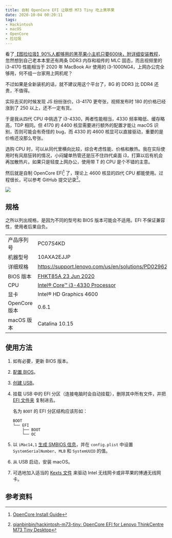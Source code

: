 ```yaml
---
title: 自制 OpenCore EFI 让联想 M73 Tiny 吃上黑苹果
date: 2020-10-04 00:20:11
tags:
- Hackintosh
- macOS
- OpenCore
- 捡垃圾
---
```


看了[【图捡垃圾】90%人都够用的黑苹果小主机只要600块，附详细安装教程](https://www.bilibili.com/video/av499052441/)，忽然想到自己老本本里还有两条 DDR3 内存和祖传的 MLC 固态，而且视频里的 i3-4170 性能相当于 2020 年 MacBook Air 使用的 i3-1000NG4，上网办公完全够用，何不组一台家用上网机呢？

<!-- more -->

不过如果是全新装机的话，就不建议用这个平台了，8G 的 DDR3 比 DDR4 还贵，不值得。

实际去买的时候发现 JS 纷纷涨价。i3-4170 更夸张，视频发布时 180 的价格已经涨到了 250 以上，还不一定有货。

于是我从四代 CPU 中挑选了 i3-4330，两者性能相当，4330 频率略低、缓存略高，TDP 相同。但 4170 的 4400 核显需要进行额外的配置才能让 macOS 识别，否则可能会有奇怪的 bug，而 4330 的 4600 核显可以直接驱动，重要的是价格还没那么夸张。

选购 CPU 时，可以从同代里横向比较，综合考虑性能、价格和散热。我在实际使用时有风扇狂转的情况，小闷罐单热管还是压不住四代桌面 i3，打算以后有机会再加散热片。如果只是轻度上网办公，使用带 T 的 CPU 是个不错的主意。

然后就是自制 OpenCore EFI[^1] 了，理论上 4600 核显的四代 CPU 都能使用。过程很长，可以参考 GitHub 提交记录[^2]。

![](https://github.com/qianbinbin/hackintosh-m73-tiny/raw/macOS-Catalina-10.15/images/screenshot-20201002-22.29.51.png)

## 规格

之所以列出规格，是因为不同的型号和 BIOS 版本可能会不适用。EFI 不保证兼容性，使用者后果自负。

| | |
|-|-|
| 产品序列号 | PC07S4KD |
| 机器型号 | 10AXA2EJJP |
| 详细规格 | <https://support.lenovo.com/us/en/solutions/PD029621> |
| BIOS 版本 | [FHKT85A 23 Jun 2020](https://pcsupport.lenovo.com/us/en/products/desktops-and-all-in-ones/thinkcentre-m-series-desktops/thinkcentre-m73/10ax/10axa2ejjp/pc07s4kd/downloads/DS038325) |
| CPU | [Intel® Core™ i3-4330 Processor](https://ark.intel.com/content/www/us/en/ark/products/77769/intel-core-i3-4330-processor-4m-cache-3-50-ghz.html) |
| 显卡 | Intel® HD Graphics 4600 |
| OpenCore 版本 | 0.6.1 |
| macOS 版本 | Catalina 10.15 |

## 使用方法

1. 如有必要，更新 BIOS 版本。

2. [配置 BIOS](https://dortania.github.io/OpenCore-Install-Guide/config-laptop.plist/haswell.html#intel-bios-settings)。

3. [创建 USB](https://dortania.github.io/OpenCore-Install-Guide/installer-guide/)。

4. 挂载 USB 中的 EFI 分区（连接电脑时会自动挂载），删除其中所有文件，并把 [EFI 文件夹](https://github.com/qianbinbin/hackintosh-m73-tiny/releases) 复制进去。

   名为 `BOOT` 的 EFI 分区结构应该形如：

   ```
   BOOT
   └── EFI
       ├── BOOT
       └── OC
   ```

5. 以 `iMac14,1` [生成 SMBIOS 信息](https://dortania.github.io/OpenCore-Install-Guide/config-laptop.plist/haswell.html#platforminfo)，并在 `config.plist` 中设置 `SystemSerialNumber`、`MLB` 和 `SystemUUID` 的值。

6. 从 USB 启动，安装 macOS。

7. 可选地加入适当的 [Kexts 文件](https://dortania.github.io/OpenCore-Install-Guide/ktext.html#wifi-and-bluetooth) 来驱动 Intel 无线网卡或非苹果的博通无线网卡。

## 参考资料

[^1]: [OpenCore Install Guide](https://dortania.github.io/OpenCore-Install-Guide/)

[^2]: [qianbinbin/hackintosh-m73-tiny: OpenCore EFI for Lenovo ThinkCentre M73 Tiny Desktop](https://github.com/qianbinbin/hackintosh-m73-tiny)
